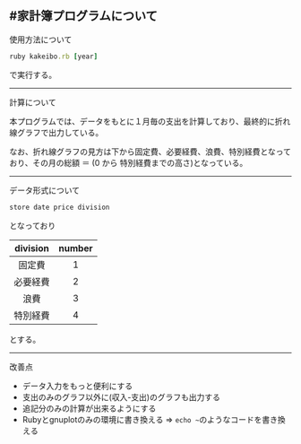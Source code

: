 #家計簿プログラムについて
---

使用方法について

```ruby
ruby kakeibo.rb [year]
```

で実行する。

---
計算について

本プログラムでは、データをもとに１月毎の支出を計算しており、最終的に折れ線グラフで出力している。

なお、折れ線グラフの見方は下から固定費、必要経費、浪費、特別経費となっており、その月の総額 ＝ (0 から 特別経費までの高さ)となっている。

---
データ形式について

```ruby
store date price division
```

となっており

| division | number |
|:-----------:|:------------:|
| 固定費 | 1 |
| 必要経費 | 2 |
| 浪費 | 3 |
| 特別経費 | 4 |

とする。

---
改善点

- データ入力をもっと便利にする
- 支出のみのグラフ以外に(収入-支出)のグラフも出力する
- 追記分のみの計算が出来るようにする
- Rubyとgnuplotのみの環境に書き換える => `echo ~`のようなコードを書き換える
